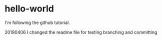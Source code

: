 # hello-world
I'm following the github tutorial.

20190406 I changed the readme file for testing branching and committing
